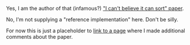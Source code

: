 Yes, I am the author of that (infamous?) ["I can't believe it can sort" paper](https://arxiv.org/abs/2110.01111).

No, I'm not supplying a "reference implementation" here. Don't be silly.

For now this is just a placeholder to [link to a page](https://www.cs.le.ac.uk/people/pyfung/sorting.html) where I made additional comments about the paper.
